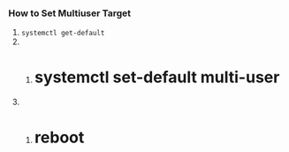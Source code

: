 ### How to Set Multiuser Target
1.  `systemctl get-default`
2. 1.  # systemctl set-default multi-user
3. 1.  # reboot
